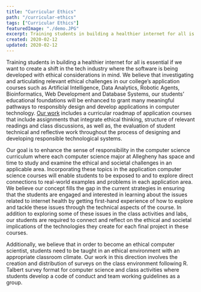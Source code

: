 ```yaml
---
title: "Curricular Ethics"
path: "/curricular-ethics"
tags: ["Curricular Ethics"]
featuredImage: "./demo.JPG"
excerpt: Training students in building a healthier internet for all is essential if we want to create a shift in the tech industry where the software is being developed with ethical considerations in mind.
created: 2020-02-12
updated: 2020-02-12
---
```


Training students in building a healthier internet for all is essential if we want to create a shift in the tech industry where the software is being developed with ethical considerations in mind. We believe that investigating and articulating relevant ethical challenges in our college’s application courses such as Artificial Intelligence, Data Analytics, Robotic Agents, Bioinformatics, Web Development and Database Systems, our students’ educational foundations will be enhanced to grant many meaningful pathways to responsibly design and develop applications in computer technology. [Our work](https://github.com/Allegheny-Ethical-CS) includes a curricular roadmap of application courses that include assignments that integrate ethical thinking, structure of relevant readings and class discussions, as well as, the evaluation of student technical and reflective work throughout the process of designing and developing responsible technological systems.

Our goal is to enhance the sense of responsibility in the computer science curriculum where each computer science major at Allegheny has space and time to study and examine the ethical and societal challenges in an applicable area. Incorporating these topics in the application computer science courses will enable students to be exposed to and to explore direct connections to real-world examples and problems in each application area. We believe our concept fills the gap in the current strategies in ensuring that the students are engaged and interested in learning about the issues related to internet health by getting first-hand experience of how to explore and tackle these issues through the technical aspects of the course. In addition to exploring some of these issues in the class activities and labs, our students are required to connect and reflect on the ethical and societal implications of the technologies they create for each final project in these courses.

Additionally, we believe that in order to become an ethical computer scientist, students need to be taught in an ethical environment with an appropriate classroom climate. Our work in this direction involves the creation and distribution of surveys on the class environment following R. Talbert survey format for computer science and class activities where students develop a code of conduct and team working guidelines as a group.

